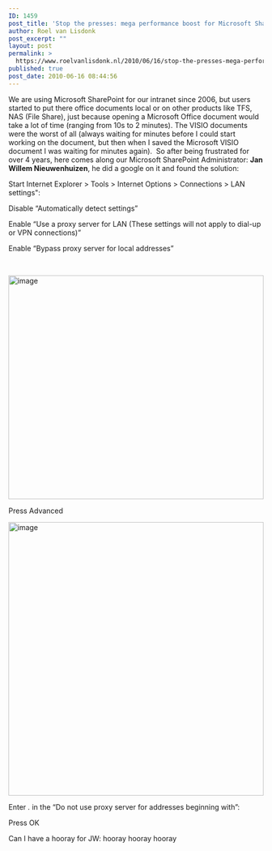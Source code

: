 ```yaml
---
ID: 1459
post_title: 'Stop the presses: mega performance boost for Microsoft SharePoint 2010 on opening office documents, by using a Internet Explorer setting'
author: Roel van Lisdonk
post_excerpt: ""
layout: post
permalink: >
  https://www.roelvanlisdonk.nl/2010/06/16/stop-the-presses-mega-performance-boost-for-microsoft-sharepoint-2010-on-opening-office-documents-by-using-a-internet-explorer-setting/
published: true
post_date: 2010-06-16 08:44:56
---
```

We are using Microsoft SharePoint for our intranet since 2006, but users started to put there office documents local or on other products like TFS, NAS (File Share), just because opening a Microsoft Office document would take a lot of time (ranging from 10s to 2 minutes). The VISIO documents were the worst of all (always waiting for minutes before I could start working on the document, but then when I saved the Microsoft VISIO document I was waiting for minutes again).  So after being frustrated for over 4 years, here comes along our Microsoft SharePoint Administrator: <strong>Jan Willem Nieuwenhuizen</strong>, he did a google on it and found the solution:

Start Internet Explorer &gt; Tools &gt; Internet Options &gt; Connections &gt; LAN settings":

Disable “Automatically detect settings”

Enable “Use a proxy server for LAN (These settings will not apply to dial-up or VPN connections)”

Enable “Bypass proxy server for local addresses”

&nbsp;

<a href="http://www.roelvanlisdonk.nl/wp-content/uploads/2010/06/image15.png"><img style="display: inline; border: 0px;" title="image" src="http://www.roelvanlisdonk.nl/wp-content/uploads/2010/06/image_thumb15.png" border="0" alt="image" width="504" height="442" /></a>

Press Advanced

<a href="http://www.roelvanlisdonk.nl/wp-content/uploads/2010/06/image14.png"><img style="display: inline; border: 0px;" title="image" src="http://www.roelvanlisdonk.nl/wp-content/uploads/2010/06/image_thumb14.png" border="0" alt="image" width="504" height="540" /></a>

Enter *.* in the “Do not use proxy server for addresses beginning with”:

Press OK

Can I have a hooray for JW: hooray hooray hooray